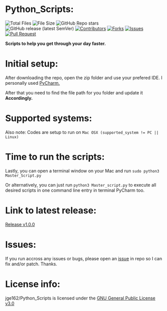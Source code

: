 # Python_Scripts:

![Total Files](https://img.shields.io/github/directory-file-count/jge162/?color=4078c0&)
![File Size](https://img.shields.io/github/repo-size/jge162/Python_Scripts?color=4078c0&)
![GitHub Repo stars](https://img.shields.io/github/stars/jge162/Python_Scripts?color=red&logo=github&)
![GitHub release (latest SemVer)](https://img.shields.io/github/v/release/jge162/Python_Scripts?)
[![Contributors](https://img.shields.io/github/contributors/jge162/Python_Scripts.svg)](https://github.com/jge162/Python_Scripts/graphs/contributors) [![Forks](https://img.shields.io/github/forks/jge162/Python_Scripts.svg)](https://github.com/jge162/Python_Scripts/network/members) [![Issues](https://img.shields.io/github/issues/jge162/Python_Scripts.svg)](https://github.com/jge162/Python_Scripts/issues) [![Pull Request](https://img.shields.io/github/issues-pr-closed-raw/jge162/Python_Scripts)](https://github.com/jge162/Python_Scripts/pulls)

**Scripts to help you get through your day faster.**

# Initial setup:

After downloading the repo, open the zip folder and use your
prefered IDE. I personally used [PyCharm.](https://www.jetbrains.com/pycharm/download/#section=mac) 

After that you need to find the file path for you 
folder and update it **Accordingly.**

# Supported systems:

Also note: Codes are setup to run on `Mac OSX (supported_system != PC || Linux)`

# Time to run the scripts:

Lastly, you can open a terminal window on your Mac and run `sudo python3 Master_Script.py`

Or alternatively, you can just run `python3 Master_script.py` to execute all desired scripts in one 
command line entry in terminal PyCharm too.

# Link to latest release:

[Release v1.0.0](https://github.com/jge162/Python_Scripts/releases/tag/v1.0.0)

# Issues:

If you run accross any issues or bugs, please open an [issue](https://github.com/jge162/Python_Scripts/issues/new) in repo so I can fix and/or patch. Thanks.

# License info:

jge162/Python_Scripts is licensed under the
[GNU General Public License v3.0](https://github.com/jge162/Python_Scripts/blob/main/LICENSE)
